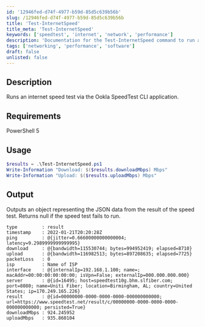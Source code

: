 ```yaml
---
id: '12946fed-d74f-4977-b59d-85d5c639b56b'
slug: /12946fed-d74f-4977-b59d-85d5c639b56b
title: 'Test-InternetSpeed'
title_meta: 'Test-InternetSpeed'
keywords: ['speedtest', 'internet', 'network', 'performance']
description: 'Documentation for the Test-InternetSpeed command to run an internet speed test via the Ookla SpeedTest CLI application.'
tags: ['networking', 'performance', 'software']
draft: false
unlisted: false
---
```


## Description
Runs an internet speed test via the Ookla SpeedTest CLI application.

## Requirements
PowerShell 5

## Usage
```powershell
$results = .\Test-InternetSpeed.ps1
Write-Information "Download: $($results.downloadMbps) Mbps"
Write-Information "Upload: $($results.uploadMbps) Mbps"
```

## Output
Outputs an object representing the JSON data from the result of the speed test. Returns null if the speed test fails to run.
```
type         : result
timestamp    : 2022-01-21T20:20:28Z
ping         : @{jitter=0.66600000000000004; latency=9.2989999999999995}
download     : @{bandwidth=115530744; bytes=994952419; elapsed=8710}
upload       : @{bandwidth=116982513; bytes=897208635; elapsed=7725}
packetLoss   : 0
isp          : Name of ISP
interface    : @{internalIp=192.168.1.100; name=; macAddr=00:00:00:00:00:00; isVpn=False; externalIp=000.000.000.000}
server       : @{id=16495; host=speedtest10g.bhm.slfiber.com; port=8080; name=Uniti Fiber; location=Birmingham, AL; country=United States; ip=170.249.165.226}
result       : @{id=00000000-0000-0000-0000-000000000000; url=https://www.speedtest.net/result/c/00000000-0000-0000-0000-000000000000; persisted=True}
downloadMbps : 924.245952
uploadMbps   : 935.860104
```
